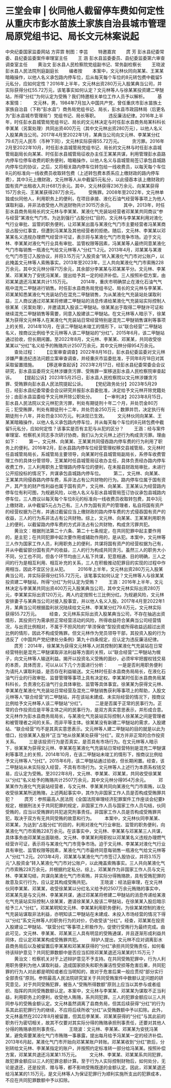 # 三堂会审 | 伙同他人截留停车费如何定性从重庆市彭水苗族土家族自治县城市管理局原党组书记、局长文元林案说起

中央纪委国家监委网站 方弈霏
制图：李芸
　　特邀嘉宾
　　庹 芳 彭水县纪委常委、县纪委监委案件审理室主任
　　王 涵 彭水县监委委员、县纪委监委第六审查调查室主任
　　黄治文 彭水县人民检察院党组副书记、常务副检察长
　　王晓波 彭水县人民法院刑庭副庭长
　　编者按
　　本案中，文元林伙同向某某、王某某暗箱操作，以他人名义承包路内停车位，后从每天每个车位的8元转包费中截留5元私分，应如何定性？2016年上半年，文元林出资280万元入股某典当公司，并实际获得分红55.72万元，该笔事实如何认定？文元林等人与徐某某投资建二甲醚站，所得“分红”为何认定为受贿？我们特邀相关单位工作人员予以解析。
　　基本案情：
　　文元林，男，1984年7月加入中国共产党，曾任重庆市彭水苗族土家族自治县（下称“彭水县”）商务局党组书记、局长，彭水县市政园林局（后更名为“彭水县城市管理局”）党组书记、局长等职。
　　违反廉洁纪律。2016年上半年，时任彭水县城管局党组书记、局长的文元林决定与时任彭水县商务局某科科长李某某（另案处理）共同出资400万元（其中文元林出资280万元），以他人名义入股某典当公司。2017年4月至2022年1月，某典当公司向文元林、李某某分红79.6万元人民币（币种下同），文元林实际获得55.72万元。
　　贪污罪。2016年2月至2022年10月，时任彭水县城管局党组书记、局长的文元林与时任彭水县城管局副局长向某某、时任彭水县城管局征收办主任王某某共谋，利用管理彭水县路内停车位停车收费的职务便利，暗箱操作，以他人名义与县城管局签订承包县城路内停车位的协议，之后，又将相关路内停车位转包给一线收费员，以每天每个车位8元的标准向一线收费员收取转包费（上述转包费本质系应上缴财政的路内停车费），其中3元上缴财政，文元林等人从中截留5元私分，以此侵吞本该上缴财政的国有资产出租收入共计681万余元。其中，文元林获得236万余元、向某某获得157万余元、王某某获得287万余元。
　　受贿罪。2008年至2022年，文元林单独或伙同他人，利用职务上的便利，在项目承接、液化石油气经营等事项上为他人谋取利益，并非法收受他人所送财物共计3015万余元。
　　其中，2013年，时任彭水县商务局局长的文元林与李某某、某液化气充装站经营者邓某某共同商议“参与经营”某液化气门市。为达到强行“占股分红”目的，文元林与李某某利用对液化气行业审批、监管的职务便利，让邓某某出面与某液化气门市主要经营者冯某某商谈占股分红事宜，但遭到冯某某及其他经营者的拒绝。随后，文元林、李某某以邓某某名义违规办理燃气经营许可证，表示将与某液化气门市竞争市场。迫于文元林、李某某对液化气行业具有审批、监管权限等因素，冯某某等人最终同意某液化气门市每销售一瓶液化气给文元林等人“分红”1.2元。2013年4月，邓某某与某液化气门市签订入股协议，并将3.15万元“入股资金”转入某液化气门市对公账户，以此掩盖文元林等人索贿事实。2013年至2023年，三人共向某液化气门市索贿228万余元，其中文元林分得71万余元，其余部分李某某与邓某某平分。文元林、李某某、邓某某为了安抚冯某某，提出给予其一定的经济补偿。三人按照补偿方案，由邓某某退还冯某某共计1.15万元。
　　2014年，重庆市明确禁止在液化石油气气瓶中混充二甲醚进行销售。时任彭水县商务局党组书记、局长的文元林与李某某、邓某某知悉某液化气充装站仍在混充二甲醚销售，为从某液化气充装站处谋取利益，三人商议通过邓某某将修建二甲醚站的消息传递给某液化气充装站实际控制人徐某某（另案处理），并邀请其入股该二甲醚站。徐某某出于取得二甲醚许可证和继续混充二甲醚销售等需要，同意入股建该二甲醚站。在文元林等人暗示下，徐某某为获得文元林等人在某液化气充装站日常经营特别是混充二甲醚销售谋利等事项上的关照，2014年10月，在该二甲醚站未竣工的情形下，以“联合经营”二甲醚站名义，按商议比例给予文元林等人该二甲醚站的“分红”。2015年6月，该二甲醚站通过验收，但长期闲置。至2022年8月，文元林、李某某、邓某某，共同收受徐某某以“分红”名义给予的贿赂共计2507万余元，其中文元林分得954万余元。
　　查处过程：
　　【立案审查调查】2022年8月16日，彭水县纪委监委对文元林涉嫌严重违纪违法问题立案审查调查，并经重庆市监委批准，于同年8月18日对其采取留置措施。
　　【移送审查起诉】2023年2月17日，经彭水县纪委常委会会议研究，彭水县监委将文元林涉嫌贪污罪、受贿罪一案移送彭水县人民检察院审查起诉。
　　【提起公诉】2023年5月25日，彭水县人民检察院以文元林涉嫌贪污罪、受贿罪向彭水县人民法院提起公诉。
　　【党纪政务处分】2023年5月29日，经彭水县纪委常委会会议研究并报彭水县委批准，决定给予文元林开除党籍处分；由彭水县监委给予文元林开除公职处分。
　　【一审判决】2023年8月15日，彭水县人民法院以文元林犯贪污罪，判处有期徒刑十年二个月，并处罚金80万元；犯受贿罪，判处有期徒刑十二年，并处罚金250万元；数罪并罚，决定执行有期徒刑十八年，并处罚金330万元。判决现已生效。
　　文元林伙同向某某、王某某暗箱操作，以他人名义承包路内停车位，并从每天每个车位的8元转包费中截留5元私分，应如何定性？该事实是否有主犯与从犯的区分？
　　王涵：经与案件审理室、检察机关同志多次研讨协商，我们认为文元林上述行为构成贪污罪。理由如下：
　　第一，文元林、向某某、王某某共同侵吞路内停车费的行为利用了职务上的便利。2016年2月，彭水县路内停车位经营管理权移交县城管局，文元林时任县城管局局长，系城管局主要领导，向某某时任县城管局副局长，系停车收费管理工作的具体分管领导，王某某时任县城管局征收办主任，具体负责经办路内停车收费工作，三人利用职务上管理路内停车位的便利，在未报县财政局审批，未进行公开招投标的情况下，共谋承包县城路内停车位。
　　第二，文元林、向某某、王某某共同侵吞路内停车费，系非法占有公共财物的行为。路内停车位属于国有资产，其产生的财产性利益也属于国有资产，文元林、向某某、王某某认为经营路内停车位有利可图，为规避风险，以他人名义与彭水县城管局签订协议承包县城路内停车位，三人商议以每天每个车位8元的标准向一线收费员收取转包费，其中3元上缴财政，从中截留5元占为己有。三人作为国有资产的管理者，私自将国有资产的经营权据为己有，并通过截留应当上缴财政的路内停车费的方式侵吞国有资产的收益，三人的行为系非法占有公共财物。综上，文元林、向某某、王某某利用职务上的便利，以截留路内停车费的方式非法占有公共财物，构成贪污罪共犯。
　　黄治文：根据刑法第二十六条、第二十七条规定，在共同犯罪中起主要作用的，是主犯；在共同犯罪中起次要作用或辅助作用的，是从犯。本案中，文元林等三人作为国家工作人员，利用职务上的便利，共谋将国有资产的经营权据为己有，并从中截留部分国有资产的收益，三人的行为构成共同贪污。虽然三人的职务大小不同，分工也不同，但各个环节均由三人私下共谋，犯意相通、目的明确，三人之间的行为是相互利用、相互补充的关系，三人在积极推动犯罪目的实现的过程中作用相当，因此不宜区分主从犯。
　　2016年上半年，文元林出资280万元入股某典当公司，并实际获得分红55.72万元，该笔事实如何认定？文元林等人与徐某某投资建二甲醚站，所得“分红”为何认定为受贿？
　　王涵：2016年上半年，文元林决定与李某某共同出资400万元入股某典当公司，其中文元林实际出资280万元，李某某实际出资120万元，两人约定按照七三比例分红。为规避风险，文元林安排妻子与某典当公司对接入股事宜，并以他人名义入股。2017年4月至2022年1月，某典当公司根据盈利状况陆续给文元林、李某某分红79.6万元，文元林实际获得55.72万元。
　　经查，文元林系实际出资入股某典当公司，不存在抽逃出资情形，其投资行为需承担正常经营活动的风险，所得收益符合某典当公司经营情况，与出资比例相对，不属于不担风险的“旱涝保收”型投资或所得收益远超过出资比例的情形，因此不构成受贿罪。但文元林作为党员领导干部，其投资入股的行为违反了《中国共产党纪律处分条例》第九十四条规定，应认定为违反廉洁纪律。
　　庹芳：2014年，徐某某为获得文元林等人对其控制的某液化气充装站在日常经营特别是混充二甲醚谋取非法利益等方面的关照，以“联合经营”二甲醚站为幌子，向文元林等人输送利益。揭开以投资名义受贿的面纱，必须牢牢把握权钱交易的本质，具体而言，可以从以下几个方面进行分析：
　　一是是否利用职务便利为请托人谋取利益，是否存在利益输送。文元林时任彭水县商务局局长，在液化石油气行业的行政审批、监督管理等事项上具有决定权。李某某时任彭水县商务局某科科长，负责液化石油气行业具体审批、监管等具体事宜。徐某某为获得文元林、李某某在某液化气充装站日常经营及混充二甲醚销售获利等事项上的帮助，入股文元林等人“联合经营”的二甲醚站，并在该站未建成、未实际经营的情况下，按商议比例给予文元林等人该二甲醚站“分红”。
　　二是是否属于正常的民事行为。正常的合作投资应是平等主体之间的民事行为，是双方真实意思表示，并形成合意。文元林作为彭水县商务局局长，与某液化气充装站实际控制人徐某某之间是管理者和被管理者之间的关系，而非平等主体。徐某某没有新建二甲醚站的需求，入股建站、“联合经营”均不是其真实意思表示。文元林等人建二甲醚站的目的就是以此为借口，拉徐某某入股并“正当”地从徐某某处获得“分红”。双方并非正常的合作投资关系。
　　三是该投资行为是否真实，是否具有市场行为。在文元林等人暗示下，徐某某为获得文元林、李某某在某液化气充装站日常经营特别是混充二甲醚谋利等事项上的关照，2014年10月，在该二甲醚站未竣工的情形下，按商议比例给予文元林等人“分红”。2015年6月，该二甲醚站通过验收，但长期闲置。经查，该二甲醚站从未实际投入经营，不具有市场行为。文元林等人上述行为本质系权钱交易，应认定为受贿。至2022年8月，文元林、李某某、邓某某，共同收受徐某某以“分红”名义给予的贿赂共计2507万余元，其中文元林分得954万余元。
　　邓某某作为液化气充装站经营者，与文元林、李某某共同向某液化气门市索贿，以及收受徐某某所送贿赂，上述两起事实中，其作为非国家工作人员是否构成受贿罪共犯？
　　庹芳：参照最高人民法院《全国法院审理经济犯罪案件工作座谈会纪要》规定，根据刑法关于共同犯罪的规定，非国家工作人员与国家工作人员勾结，伙同受贿的，应当以受贿罪的共犯追究刑事责任。非国家工作人员是否构成受贿罪共犯，取决于双方有无共同受贿的故意和行为。
　　本案中，文元林伙同李某某、邓某某，为达到“占股分红”的目的，利用对液化气行业审批、监管的职务便利，向某液化气门市索贿228万余元。在该事实中，文元林、李某某与邓某某三人共谋，具体事务由邓某某出面联络，文元林、李某某利用职权以邓某某名义违规办理燃气经营许可证，表示将与某液化气门市竞争市场。迫于文元林、李某某对液化气行业具有审批、监管权限等因素，某液化气门市最终同意每销售一瓶液化气给文元林等人“分红”1.2元。2013年4月，邓某某与某液化气门市签订入股协议，并将3.15万元“入股资金”转入某液化气门市对公账户，以此掩盖索贿事实。三人共向某液化气门市索贿228万余元，并根据约定私分。综上，邓某某作为非国家工作人员与文元林、李某某勾结，共谋向某液化气门市索贿，并实际分得贿赂款，具有受贿犯罪的故意及实行行为，应认定其构成受贿共犯。
　　王晓波：经法庭审理，在文元林伙同李某某、邓某某，收受徐某某以分红名义给予的2507万余元贿赂的事实中，邓某某先是与文元林、李某某共谋，通过邓某某将修建二甲醚站的消息传递给某液化气充装站实际控制人徐某某，邀请徐某某入股该二甲醚站，在徐某某入股后暗示给予三人“分红”。邓某某明知文元林、李某某利用职务便利，为徐某某控制的液化气充装站谋取非法利益，亦明知该二甲醚站在未建成、未投入市场经营的情况下得以“分红”系文元林等人的职务行为的对价，仍收受该“分红”。经查，邓某某在投资入股建设二甲醚站、“联营分红”等事项上积极作为，促使行受贿行为最终完成。由此可见，文元林、李某某、邓某某三人具有明显的受贿通谋，并且逐渐形成利益共同体，应认定邓某某构成受贿罪共犯。
　　辩护人提出，文元林不应对调离彭水县商务局后以及被留置后李某某和邓某某获得的“分红”承担共同受贿责任，如何看待该辩护意见？共同犯罪数额中是否应当扣除邓某某退还冯某某的1.15万元？
　　黄治文：检察机关对于上述辩护意见不予支持。在共同受贿犯罪中，行为人利用职务便利为他人谋取利益，造成国家损失和职务廉洁性受损等危害后果，共同犯罪的行为人对此都是明知或者应当明知的，故对于危害后果一般应贯彻“部分实行全部责任”原则。参照最高人民法院研究室关于共同受贿案件中数额认定问题的研究意见，对于共同受贿犯罪，被告人“受贿所得数额”原则上应当以其参与或者组织、指挥的共同受贿数额认定。本案中，文元林与李某某、邓某某为谋取不正当利益，利用职务上的便利，收受他人贿赂，系共同犯罪。三人的犯罪金额应以三人共同参与的受贿金额认定。文元林虽然调离了县商务局，但其后续获得“分红”的行为系其此前犯罪行为的继续，不应将后续所收“分红”从受贿数额中予以扣除。此外，文元林虽然在2022年8月被留置，但其后李某某、邓某某获得的“分红”与其此前的职务行为密切相关，故其不仅要对其实际分得的贿赂承担刑事责任，还要对其他人分得的贿赂承担刑事责任。
　　王晓波：文元林、李某某、邓某某为安抚冯某某，避免索要某液化气门市贿赂一事暴露，提出每月给予冯某某一定的经济补偿。2013年6月起，某液化气门市开始向邓某某账户转账。邓某某收到“分红”款后，分别转给文元林、李某某指定的账户，并按照约定标准转一部分给冯某某。按照补偿方案，邓某某共退还冯某某1.15万元。
　　文元林、李某某、邓某某系共同犯罪，故犯罪金额应以三人的犯罪总额计算。至于行为人实际控制财物后，如何处分，无论是退还，还是投资、赠与等，都不影响受贿既遂的金额认定。因此，邓某某退还给冯某某的1.15万元，是文元林等人为保证犯罪行为顺利实施所支出的犯罪成本，不应在共同犯罪数额中予以扣除。